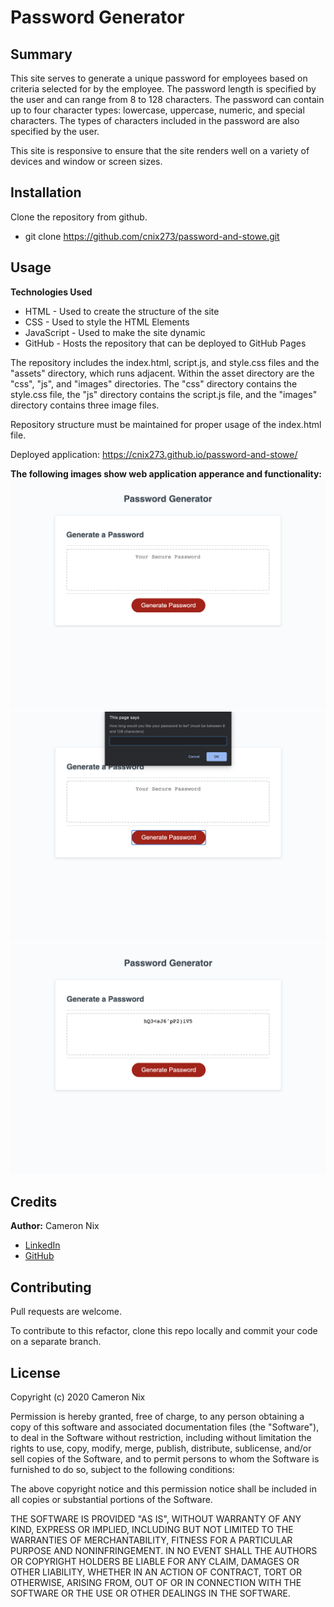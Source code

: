 # Password Generator

## Summary

This site serves to generate a unique password for employees based on criteria selected for by the employee. The password length is specified by the user and can range from 8 to 128 characters. The password can contain up to four character types: lowercase, uppercase, numeric, and special characters. The types of characters included in the password are also specified by the user.

This site is responsive to ensure that the site renders well on a variety of devices and window or screen sizes.

## Installation

Clone the repository from github.

* git clone https://github.com/cnix273/password-and-stowe.git

## Usage

**Technologies Used**
* HTML - Used to create the structure of the site
* CSS - Used to style the HTML Elements
* JavaScript - Used to make the site dynamic
* GitHub - Hosts the repository that can be deployed to GitHub Pages

The repository includes the index.html, script.js, and style.css files and the "assets" directory, which runs adjacent. Within the asset directory are the "css", "js", and "images" directories. The "css" directory contains the style.css file, the "js" directory contains the script.js file, and the "images" directory contains three image files.

Repository structure must be maintained for proper usage of the index.html file.

Deployed application: https://cnix273.github.io/password-and-stowe/

**The following images show web application apperance and functionality:**
![Site Appearance](https://github.com/cnix273/password-and-stowe/blob/main/assets/images/Screenshot1.png)
![Site Functionality 1](https://github.com/cnix273/password-and-stowe/blob/main/assets/images/Screenshot2.png)
![Site Functionality 2](https://github.com/cnix273/password-and-stowe/blob/main/assets/images/Screenshot3.png)

## Credits

**Author:** Cameron Nix
* [LinkedIn](https://www.linkedin.com/in/cameron-nix-a74aa1109/)
* [GitHub](https://github.com/cnix273)

## Contributing

Pull requests are welcome.

To contribute to this refactor, clone this repo locally and commit your code on a separate branch.

## License

Copyright (c) 2020 Cameron Nix

Permission is hereby granted, free of charge, to any person obtaining a copy
of this software and associated documentation files (the "Software"), to deal
in the Software without restriction, including without limitation the rights
to use, copy, modify, merge, publish, distribute, sublicense, and/or sell
copies of the Software, and to permit persons to whom the Software is
furnished to do so, subject to the following conditions:

The above copyright notice and this permission notice shall be included in all
copies or substantial portions of the Software.

THE SOFTWARE IS PROVIDED "AS IS", WITHOUT WARRANTY OF ANY KIND, EXPRESS OR
IMPLIED, INCLUDING BUT NOT LIMITED TO THE WARRANTIES OF MERCHANTABILITY,
FITNESS FOR A PARTICULAR PURPOSE AND NONINFRINGEMENT. IN NO EVENT SHALL THE
AUTHORS OR COPYRIGHT HOLDERS BE LIABLE FOR ANY CLAIM, DAMAGES OR OTHER
LIABILITY, WHETHER IN AN ACTION OF CONTRACT, TORT OR OTHERWISE, ARISING FROM,
OUT OF OR IN CONNECTION WITH THE SOFTWARE OR THE USE OR OTHER DEALINGS IN THE
SOFTWARE.